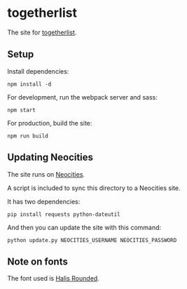 # togetherlist

The site for [togetherlist](http://togetherlist.com/).

## Setup

Install dependencies:

    npm install -d

For development, run the webpack server and sass:

    npm start

For production, build the site:

    npm run build

## Updating Neocities

The site runs on [Neocities](https://neocities.org/).

A script is included to sync this directory to a Neocities site.

It has two dependencies:

    pip install requests python-dateutil

And then you can update the site with this command:

    python update.py NEOCITIES_USERNAME NEOCITIES_PASSWORD

## Note on fonts

The font used is [Halis Rounded](https://www.fontspring.com/fonts/ahmet-altun/halis-rounded).